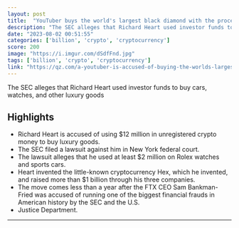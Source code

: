 ```yaml
---
layout: post
title:  "YouTuber buys the world's largest black diamond with the proceeds of a $1 billion crypto fraud"
description: "The SEC alleges that Richard Heart used investor funds to buy cars, watches, and other luxury goods"
date: "2023-08-02 00:51:55"
categories: ['billion', 'crypto', 'cryptocurrency']
score: 200
image: "https://i.imgur.com/dSdfFnd.jpg"
tags: ['billion', 'crypto', 'cryptocurrency']
link: "https://qz.com/a-youtuber-is-accused-of-buying-the-worlds-largest-blac-1850693253"
---
```


The SEC alleges that Richard Heart used investor funds to buy cars, watches, and other luxury goods

## Highlights

- Richard Heart is accused of using $12 million in unregistered crypto money to buy luxury goods.
- The SEC filed a lawsuit against him in New York federal court.
- The lawsuit alleges that he used at least $2 million on Rolex watches and sports cars.
- Heart invented the little-known cryptocurrency Hex, which he invented, and raised more than $1 billion through his three companies.
- The move comes less than a year after the FTX CEO Sam Bankman-Fried was accused of running one of the biggest financial frauds in American history by the SEC and the U.S.
- Justice Department.

---
